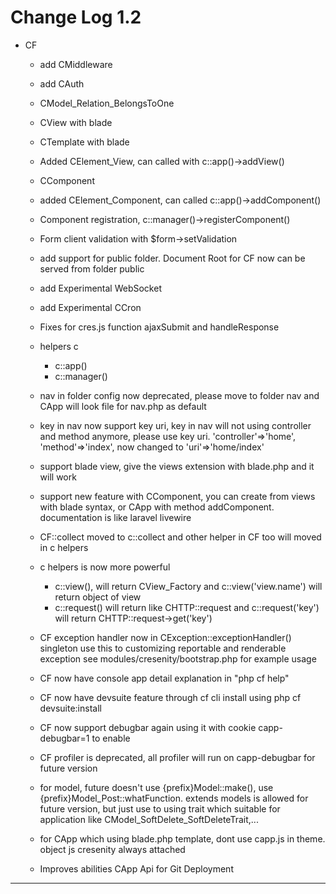 # Change Log 1.2


- CF

    - add CMiddleware
    - add CAuth
    - CModel_Relation_BelongsToOne
    - CView with blade
    - CTemplate with blade
    - Added CElement_View, can called with c::app()->addView()
    - CComponent
    - added CElement_Component, can called c::app()->addComponent()
    - Component registration, c::manager()->registerComponent()
    - Form client validation with $form->setValidation
    - add support for public folder. Document Root for CF now can be served from folder public
    - add Experimental WebSocket
    - add Experimental CCron
    - Fixes for cres.js function ajaxSubmit and handleResponse
    - helpers c
      - c::app()
      - c::manager()

    - nav in folder config now deprecated, please move to folder nav and CApp will
      look file for nav.php as default

    - key in nav now support key uri, key in nav will not using controller
      and method anymore, please use key uri.
      'controller'=>'home',
      'method'=>'index',
      now changed to
      'uri'=>'home/index'

    - support blade view, give the views extension with blade.php and it will work

    - support new feature with CComponent, you can create from views with
      blade syntax, or CApp with method addComponent. documentation is like
      laravel livewire

    - CF::collect moved to c::collect and other helper in CF too will
      moved in c helpers

    - c helpers is now more powerful
      - c::view(), will return CView_Factory and c::view('view.name') will return
        object of view
      - c::request() will return like CHTTP::request and c::request('key') will
        return CHTTP::request->get('key')

    - CF exception handler now in CException::exceptionHandler() singleton
      use this to customizing reportable and renderable exception
      see modules/cresenity/bootstrap.php for example usage

    - CF now have console app
      detail explanation in "php cf help"

    - CF now have devsuite feature through cf cli
      install using php cf devsuite:install

    - CF now support debugbar again
      using it with cookie capp-debugbar=1 to enable

    - CF profiler is deprecated, all profiler will run on capp-debugbar for
      future version

    - for model, future doesn't use {prefix}Model::make(),
      use {prefix}Model_Post::whatFunction.
      extends models is allowed for future version,
      but just use to using trait which suitable for application
      like CModel_SoftDelete_SoftDeleteTrait,...

    - for CApp which using blade.php template, dont use capp.js in theme.
      object js cresenity always attached

    - Improves abilities CApp Api for Git Deployment

---
